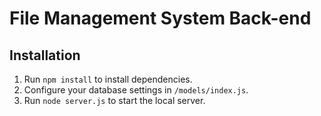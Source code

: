 # File Management System Back-end

## Installation

1. Run `npm install` to install dependencies.
2. Configure your database settings in `/models/index.js`.
3. Run `node server.js` to start the local server.
